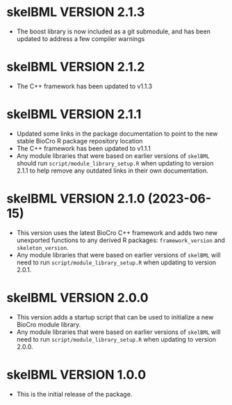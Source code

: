 <!--
This file should document all pull requests and all user-visible changes.

When a pull request is completed, changes made should be added to a section at
the top of this file called "# UNRELEASED". All changes should be categorized
under "## MAJOR CHANGES", "## MINOR CHANGES", or "## BUG FIXES" following the
major.minor.patch structure of semantic versioning. When applicable, entries
should include direct links to the relevant pull requests.

Then, when a new release is made, "# UNRELEASED" should be replaced by a heading
with the new version number, such as "# CHANGES IN skelBML VERSION 2.0.0." This
section will combine all of the release notes from all of the pull requests
merged in since the previous release.

Subsequent commits will then include a new "UNRELEASED" section in preparation
for the next release.
-->

# skelBML VERSION 2.1.3

- The boost library is now included as a git submodule, and has been updated to
  address a few compiler warnings

# skelBML VERSION 2.1.2

- The C++ framework has been updated to v1.1.3

# skelBML VERSION 2.1.1

- Updated some links in the package documentation to point to the new stable
  BioCro R package repository location
- The C++ framework has been updated to v1.1.1
- Any module libraries that were based on earlier versions of `skelBML` should
  run `script/module_library_setup.R` when updating to version 2.1.1 to help
  remove any outdated links in their own documentation.

# skelBML VERSION 2.1.0 (2023-06-15)

- This version uses the latest BioCro C++ framework and adds two new unexported
  functions to any derived R packages: `framework_version` and
  `skeleton_version`.
- Any module libraries that were based on earlier versions of `skelBML` will
  need to run `script/module_library_setup.R` when updating to version 2.0.1.

# skelBML VERSION 2.0.0

- This version adds a startup script that can be used to initialize a new BioCro
  module library.
- Any module libraries that were based on earlier versions of `skelBML` will
  need to run `script/module_library_setup.R` when updating to version 2.0.0.

# skelBML VERSION 1.0.0

- This is the initial release of the package.
